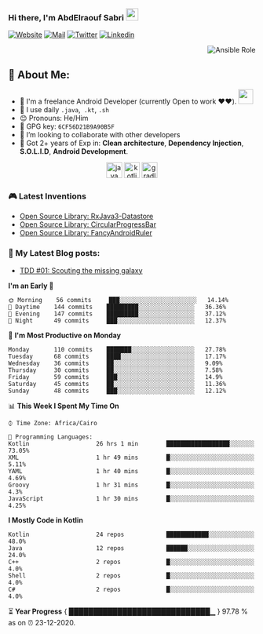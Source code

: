 ### Hi there, I'm AbdElraouf Sabri <img src="https://media.giphy.com/media/hvRJCLFzcasrR4ia7z/giphy.gif" width="25px">
[![Website](https://img.shields.io/badge/-Portfolio-black?style=for-the-badge&logo=google-chrome&logoColor=white)](https://abd3lraouf.tech/)
[![Mail](https://img.shields.io/badge/-Say%20Hi!-black?style=for-the-badge&logo=gmail)](mailto:abdelraoufsabri@gmail.com)
[![Twitter](https://img.shields.io/badge/-Twitter-black?style=for-the-badge&logo=twitter)](https://twitter.com/abd3lraouf)
[![Linkedin](https://img.shields.io/badge/-LinkedIn-black?style=for-the-badge&logo=Linkedin)](https://www.linkedin.com/in/abdelraouf-sabri/)
<p align='right'>
      <a src="https://github.com/AbdElraoufSabri/AbdElraoufSabri/releases/latest/download/AbdElraouf.Sabri.resume.pdf">
            <img alt="Ansible Role" src="https://img.shields.io/static/v1?color=red&label=Resume&logo=adobe&logoColor=white&style=for-the-badge&message=Download">
      </a>
</p>

## 🤵 About Me:
- 🏦 I'm a freelance Android Developer (currently Open to work ❤️❤️).
      <img src="https://media.giphy.com/media/WUlplcMpOCEmTGBtBW/giphy.gif" width="30">
- 🤔 I use daily `.java`,` .kt`, `.sh`
- 😊 Pronouns: He/Him
- 🔑 GPG key: `6CF56D21B9A90B5F`
- 👯 I’m looking to collaborate with other developers
- 💬 Got 2+ years of Exp in: **Clean architecture**, **Dependency Injection**, **S.O.L.I.D**, **Android Development**.

<p align="center">
<img src="https://devicons.github.io/devicon/devicon.git/icons/java/java-original.svg" alt="java" width="32" height="32"/> 
<img src="https://devicons.github.io/devicon/devicon.git/icons/kotlin/kotlin-original.svg" alt="kotlin" width="32" height="32"/> 
<img src="https://devicons.github.io/devicon/devicon.git/icons/gradle/gradle-plain.svg" alt="gradle" width="32" height="32"/> 
</p>

### 🎮 Latest Inventions
- [Open Source Library: RxJava3-Datastore](https://github.com/AbdElraoufSabri/DatastoreWithRxJava3)
- [Open Source Library: CircularProgressBar](https://github.com/AbdElraoufSabri/CircularProgressBar)
- [Open Source Library: FancyAndroidRuler](https://github.com/AbdElraoufSabri/FancyAndroidRuler)

### 📕 My Latest Blog posts:
<!-- BLOG-POST-LIST:START -->
- [TDD #01: Scouting the missing galaxy](https://abd3lraouf.tech/tdd/TDD-01-Scouting-the-missing-galaxy/)
<!-- BLOG-POST-LIST:END -->

<!--START_SECTION:waka-->
**I'm an Early 🐤** 

```text
🌞 Morning    56 commits     ███░░░░░░░░░░░░░░░░░░░░░░   14.14% 
🌆 Daytime    144 commits    █████████░░░░░░░░░░░░░░░░   36.36% 
🌃 Evening    147 commits    █████████░░░░░░░░░░░░░░░░   37.12% 
🌙 Night      49 commits     ███░░░░░░░░░░░░░░░░░░░░░░   12.37%

```
📅 **I'm Most Productive on Monday** 

```text
Monday       110 commits    ███████░░░░░░░░░░░░░░░░░░   27.78% 
Tuesday      68 commits     ████░░░░░░░░░░░░░░░░░░░░░   17.17% 
Wednesday    36 commits     ██░░░░░░░░░░░░░░░░░░░░░░░   9.09% 
Thursday     30 commits     ██░░░░░░░░░░░░░░░░░░░░░░░   7.58% 
Friday       59 commits     ███░░░░░░░░░░░░░░░░░░░░░░   14.9% 
Saturday     45 commits     ██░░░░░░░░░░░░░░░░░░░░░░░   11.36% 
Sunday       48 commits     ███░░░░░░░░░░░░░░░░░░░░░░   12.12%

```


📊 **This Week I Spent My Time On** 

```text
⌚︎ Time Zone: Africa/Cairo

💬 Programming Languages: 
Kotlin                   26 hrs 1 min        ██████████████████░░░░░░░   73.05% 
XML                      1 hr 49 mins        █░░░░░░░░░░░░░░░░░░░░░░░░   5.11% 
YAML                     1 hr 40 mins        █░░░░░░░░░░░░░░░░░░░░░░░░   4.69% 
Groovy                   1 hr 31 mins        █░░░░░░░░░░░░░░░░░░░░░░░░   4.3% 
JavaScript               1 hr 30 mins        █░░░░░░░░░░░░░░░░░░░░░░░░   4.25%

```

**I Mostly Code in Kotlin** 

```text
Kotlin                   24 repos            ████████████░░░░░░░░░░░░░   48.0% 
Java                     12 repos            ██████░░░░░░░░░░░░░░░░░░░   24.0% 
C++                      2 repos             █░░░░░░░░░░░░░░░░░░░░░░░░   4.0% 
Shell                    2 repos             █░░░░░░░░░░░░░░░░░░░░░░░░   4.0% 
C#                       2 repos             █░░░░░░░░░░░░░░░░░░░░░░░░   4.0%

```



<!--END_SECTION:waka-->

⏳ **Year Progress** { █████████████████████████████▁ } 97.78 % as on ⏰ 23-12-2020.


